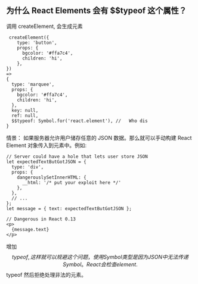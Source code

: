 ## 为什么 React Elements 会有 $$typeof 这个属性？

调用 createElement, 会生成元素
```
 createElement({
    type: 'button',
    props: {
      bgcolor: '#ffa7c4',
      children: 'hi',
    },
})
=> 
{
  type: 'marquee',
  props: {
    bgcolor: '#ffa7c4',
    children: 'hi',
  },
  key: null,
  ref: null,
  $$typeof: Symbol.for('react.element'), //   Who dis
}
```

情景：
如果服务器允许用户储存任意的 JSON 数据。那么就可以手动构建 React Element 对象传入到元素中。例如:
```
// Server could have a hole that lets user store JSON
let expectedTextButGotJSON = {
  type: 'div',
  props: {
    dangerouslySetInnerHTML: {
      __html: '/* put your exploit here */'
    },
  },
  // ...
};
let message = { text: expectedTextButGotJSON };

// Dangerous in React 0.13
<p>
  {message.text}
</p>
```
增加 $$typeof, 这样就可以规避这个问题，使用 Symbol 类型是因为 JSON 中无法传递 Symbol。React 会检查 element.$$typeof 然后拒绝处理非法的元素。
